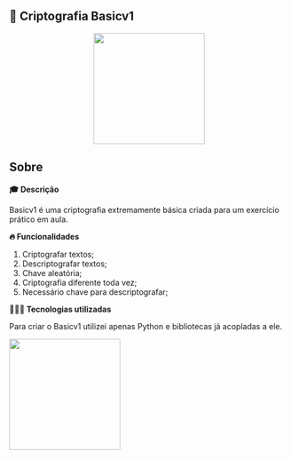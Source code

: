 
## 🔐 Criptografia Basicv1

<div align="center">
<img src="https://i.imgur.com/bQfcMNW.png" width="200px">
</div>

## Sobre
**🎓 Descrição**

Basicv1 é uma criptografia extremamente básica criada para um exercício prático em aula.

**🔥 Funcionalidades**

 1. Criptografar textos;
 2. Descriptografar textos;
 3. Chave aleatória;
 4. Criptografia diferente toda vez;
 5. Necessário chave para descriptografar;


**👨🏻‍💻 Tecnologias utilizadas**

Para criar o Basicv1 utilizei apenas Python e bibliotecas já acopladas a ele.

<img src="https://i2.wp.com/www.vooo.pro/insights/wp-content/uploads/2018/05/Python_logo.png?fit=1200%2C508&ssl=1" width="200px">
